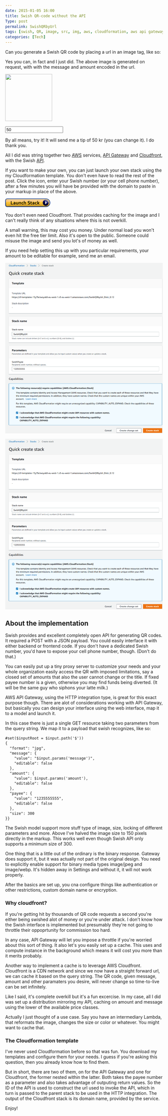 ```yaml
---
date: 2015-01-05 16:00
title: Swish QR-code without the API
Type: post
permalink: SwishQRbyUrl
tags: [swish, QR, image, src, img, aws, cloudformation, aws api gateway, aws cloundfront]
categories: [Tech]
---
```


Can you generate a Swish QR code by placing a url in an image tag, like so:

Yes you can, in fact and I just did. The above image is generated on request, with with the message and amount encoded in the url.

<img src="https://dmutq7l4tk6oq.cloudfront.net/?amount=50&message=Great%20post%21" height=150 width=150><br/>

<input id="qrinput" type="text" value="50" onchange="javascript:document.getElementById('rqimg').src='https://dmutq7l4tk6oq.cloudfront.net/?amount='+document.getElementById('rqinput').value+'&message=Thx for the swish qr post'">

By all means, try it! It will send me a tip of 50 kr (you can change it). I do thank you.

All I did was string together two [AWS](https://aws.amazon.com/) services, [API Gateway](https://aws.amazon.com/api-gateway/) and [Cloudfront](https://aws.amazon.com/cloudfront/), with the Swish [API](https://www.swish.nu/developer#qr-codes). 

If you want to make your own, you can just launch your own stack using the my Cloudformation template. You don't even have to read the rest of the post. Click the icon, enter your Swish number (or your cell phone number), after a few minutes you will have be provided with the domain to paste in your markup in place of the above. 

<a href="https://eu-north-1.console.aws.amazon.com/cloudformation/home?region=eu-north-1#/stacks/create/review
   ?templateURL=https://cf-templates-15y7bciwoyxk8-eu-west-1.s3-eu-west-1.amazonaws.com/SwishQRbyUrl_Distr_0.12
   &stackName=SwishQRbyUrl
"><img src="/assets/images/cloudformation-launch-stack.png" id="qrimg"></a>


You don't even need Cloudfront. That provides caching for the image and I can't really think of any situations where this is not overkill.

A small warning, this may cost you money. Under normal load you won't even hit the free tier limit. Also it's open to the public. Someone could misuse the image and send you lot's of money as well.

If you need help setting this up with you particular requirements, your amount to be editable for example, send me an email.

![](/assets/images/ss_qr_quicklaunch.png "Enter your swish number as an input to the stacks. Change the name if you want.")

![](/assets/images/ss_qr_quicklaunch.png "The output parameter SwishQRDistributionURL is what you will paste in your html code.")

## About the implementation

Swish provides and excellent completely open API for generating QR codes. It required a POST with a JSON payload. You could easily interface it with either backend or frontend code. If you don't have a dedicated Swish number, you'd have to expose your cell phone number, though. (Don't do that.)

You can easily put up a tiny proxy server to customize your needs and your whole organization easily access the QR with imposed limitations, say a closed set of amounts that also the user cannot change or the title. If fixed payee number is a given, otherwise you may find funds being diverted. (It will be the same guy who siphons your latte milk.)

AWS API Gateway, using the HTTP integration type, is great for this exact purpose though. There are alot of considerations working with API Gateway, but basically you can design your interface using the web interface, map it to a model and launch it.

In this case there is just a single GET resource taking two parameters from the query string. We map it to a payload that swish recognizes, like so:

	#set($inputRoot = $input.path('$'))
	{
	  "format": "jpg",
	  "message": {
	    "value": "$input.params('message')",
	    "editable": false
	  },
	  "amount": {
	    "value": $input.params('amount'),
	    "editable": false
	  },
	  "payee": {
	    "value": "1235555555",
	    "editable": false
	  },
	  "size": 300
	}}

The Swish model support more stuff type of image, size, locking of different parameters and more. Above I've halved the image size to 150 pixels directly in the markup. This works well even though Swish API only supports a minimum size of 300.

One thing that is a little out of the ordinary is the binary response. Gateway does support it, but it was actually not part of the original design. You need to explicitly enable support for binary media types image/jpeg and image/webp. It's hidden away in Settings and without it, it will not work properly.

After the basics are set up, you cna configure things like authentication or other restrictions, custom domain name or encryption.

### Why cloudfront?

If you're getting hit by thousands of QR code requests a second you're either being swished alot of money or you're under attack. I don't know how the Swish interface is implemented but presumably they're not going to throttle their oppoprtunity for commission too hard.

In any case, API Gateway will let you impose a throttle if you're worried about this sort of thing. It also let's you easily set up a cache. This uses and compute instance in the background which means it will cost you more than it merits probably.

Another way to implement a cache is to leverage AWS Cloudfront. Cloudfront is a CDN network and since we now have a straight forward url, we can cache it based on the query string. The QR code, given message, amount and other paramaters you desire, will never change so time-to-live can be set infinitely.

Like I said, it's complete overkill but it's a fun excercise. In my case, all I did was set up a distribution mirroring my API, caching on amount and message using the lower of the available price classes. 

Actually I just thought of a use case. Say you have an intermediary Lambda, that reformats the image, changes the size or color or whatever. You might want to cache that.

### The Cloudformation template

I've never used Cloudformation before so that was fun. You download my templates and configure them for your needs. I guess if you're asking this question, then you already know how to find them.

But in short, there are two of them, on for the API Gateway and one for Cloudfront, the former nested within the latter. Both takes the payee number as a parameter and also takes advantage of outputing return values. So the ID of the API is used to construct the url used to invoke the API, which in turn is passed to the parent stack to be used in the HTTP integration. The output of the Cloudfront stack is its domain name, provided by the service.

Enjoy!